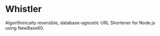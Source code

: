 Whistler
========

Algorithmically reversible, database-agnostic URL Shortener for Node.js using NewBase60.
